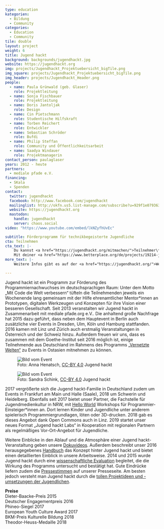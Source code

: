 ```yaml
---
type: education
kategorien:
  - Bildung
  - Community
categories:
  - Education
  - Community
tile: double
layout: project
weight: 6
title: Jugend hackt
background: backgrounds/jugendhackt.jpg
website: https://jugendhackt.org
img: projects/Jugendhackt_Projektuebersicht_bigTile.png
img_square: projects/Jugendhackt_Projektuebersicht_bigTile.png
img_header: projects/Jugendhackt_Header.png
people:
  - name: Paula Grünwald (geb. Glaser)
    role: Projektleitung
  - name: Sonja Fischbauer
    role: Projektleitung
  - name: Doris Jantoljak
    role: Design
  - name: Cin Pietschmann
    role: Studentische Hilfskraft
  - name: Torben Reichert
    role: Entwickler
  - name: Sebastian Schröder
    role: Bufdi
  - name: Philip Steffan
    role: Community und Öffentlichkeitsarbeit
  - name: Saadya Windauer
    role: Projektmanagerin
contact_person: paulaglaser
years: 2012 - heute
partners:
  - mediale pfade e.V.
financing:
  - SKala
  - Spenden
contact:
  twitter: jugendhackt
  facebook: http://www.facebook.com/jugendhackt
  mailinglist: http://okfn.us5.list-manage.com/subscribe?u=929f1e07936386d34833e20d1&id=47735af82e
  website: https://jugendhackt.org
  mastodon:
    handle: jugendhackt
    server: chaos.social
video: "https://www.youtube.com/embed/lkNZyfhUvEc"

subtitle: Förderprogramm für technikbegeisterte Jugendliche
cta: Teilnehmen
cta_text: |-
    Du kannst <a href="https://jugendhackt.org/mitmachen/">Teilnehmer\*in oder Mentor\*in</a>  werden. Wir haben neben unserem Hauptevent in Berlin auch jede Menge Events in ganz Deutschland, Österreich und der Schweiz.<br><br>
    Mit deiner <a href="https://www.betterplace.org/de/projects/19214-jugend-hackt-forderprogramm-fur-programmierbegeisterte-jugendliche">Spende</a> förderst du die nächste Generation an verantwortungsbewussten, weltverbessernden Techniker\*innen. Für Sponsorings und Kooperationen freuen wir uns über eine <a href="mailto:sonja.fischbauer@okfn.de">Kontaktaufnahme</a>.
more_text: |-
    Weitere Infos gibt es auf der <a href="https://jugendhackt.org/">Website von Jugend hackt</a>.

---
```


Jugend hackt ist ein Programm zur Förderung des Programmiernachwuchses im deutschsprachigen Raum: Unter dem Motto „Mit Code die Welt verbessern“ tüfteln die Teilnehmenden jeweils ein Wochenende lang gemeinsam mit der Hilfe ehrenamtlicher Mentor\*innen an Prototypen, digitalen Werkzeugen und Konzepten für ihre Vision einer besseren Gesellschaft.
Seit 2013 veranstalten wir Jugend hackt in Zusammenarbeit mit mediale pfade.org e.V.. Die anhaltend große Nachfrage hat 2015 dazu geführt, dass neben dem Hauptevent in Berlin auch zusätzliche vier Events in Dresden, Ulm, Köln und Hamburg stattfanden. 2016 kamen mit Linz und Zürich auch erstmalig Veranstaltungen in Österreich und der Schweiz hinzu. Außerdem freuen wir uns, dass es zusammen mit dem Goethe-Institut seit 2016 möglich ist, einige Teilnehmende aus Deutschland im Rahmens des Programms  [„Vernetzte Welten“](https://www.goethe.de/ins/kr/de/spr/unt/ver/20895014.html) zu Events in Ostasien mitnehmen zu können.



<div class="two-img offset-lg-2">
    <figure class="license">
        <img alt="Bild vom Event" src="/files/projects/jugendhackt_img_1.jpg">
        <figcaption>Foto: Anna Henatsch, <a href="https://creativecommons.org/licenses/by/4.0/">CC-BY 4.0</a> Jugend hackt</figcaption>
    </figure>
    <figure class="license">
    <img alt="Bild vom Event" src="/files/projects/jugendhackt_img_2.jpg">
        <figcaption>Foto: Sandra Schink, <a href="https://creativecommons.org/licenses/by/4.0/">CC-BY 4.0</a> Jugend hackt</figcaption>
    </figure>
</div>

2017 vergrößerte sich die Jugend hackt-Familie in Deutschland zudem um Events in Frankfurt am Main und Halle (Saale), 2018 um Schwerin und Heidelberg. Ebenfalls seit 2017 bietet unser Partner, die Fachstelle für Jugendmedienkultur in NRW, mit [Hello World](https://jugendhackt.org/helloworld/) Workshops für Programmier-Einsteiger\*innen an. Dort lernen Kinder und Jugendliche unter anderem spielerisch Programmiergrundlagen, löten oder 3D-drucken. 2018 gab es dieses Angebot dank Open Commons auch in Linz. 2019 startet unser neues Format „Jugend hackt Labs“ in Kooperation mit regionalen Partnern als regelmäßiges Vor-Ort-Angebot für Jugendliche.

Weitere Einblicke in den Ablauf und die Atmosphäre einer Jugend hackt-Veranstaltung geben unsere [Dokuvideos](https://www.youtube.com/watch?v=o9CJYnZft1c&list=PLQsLR7zBwcw26l7KPAs2FtMqPxWB2ZZFh&index=10). Außerdem beschreibt unser 2016 herausgegebenes [Handbuch](http://www.handbuch.jugendhackt.de/) das Konzept hinter Jugend hackt und bietet einen detaillierten Einblick in unsere Arbeitsweise. 2014 und 2015 wurde Jugend hackt durch eine [wissenschaftliche Evaluation](https://jugendhackt.org/files/2015/03/Jugend-hackt-Kurzversion.pdf) begleitet, die die Wirkung des Programms untersucht und bestätigt hat. Gute Eindrücke liefern zudem die [Pressestimmen](https://jugendhackt.org/presse/) auf unserer Presseseite. Am besten jedoch versteht man Jugend hackt durch die [tollen Projektideen und -umsetzungen der Jugendlichen](http://www.jugendhackt.org/projekte).

**Preise** <br>
Dieter-Baacke-Preis 2015<br>
Deutscher Engagementpreis 2016<br>
Phineo-Siegel 2017<br>
European Youth Culture Award 2017<br>
BKM-Preis Kulturelle Bildung 2018<br>
Theodor-Heuss-Medaille 2018
